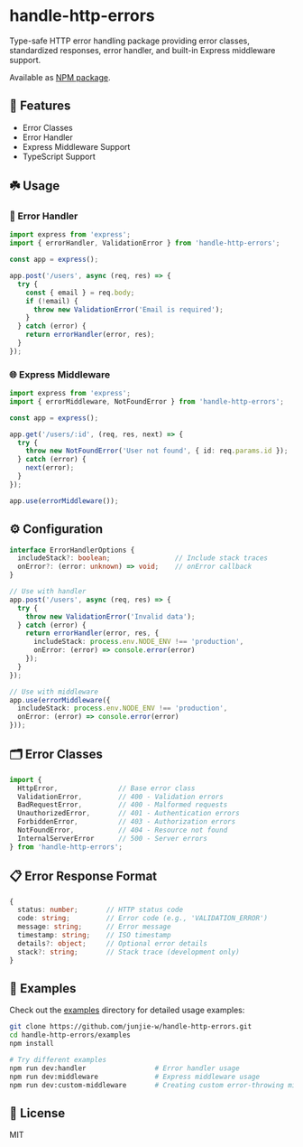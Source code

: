 # handle-http-errors

Type-safe HTTP error handling package providing error classes, standardized responses, error handler, and built-in Express middleware support.

Available as [NPM package](https://www.npmjs.com/package/handle-http-errors).

## 🚂 Features

- Error Classes
- Error Handler
- Express Middleware Support
- TypeScript Support

## ☘️ Usage

### 🔧 Error Handler

```typescript
import express from 'express';
import { errorHandler, ValidationError } from 'handle-http-errors';

const app = express();

app.post('/users', async (req, res) => {
  try {
    const { email } = req.body;
    if (!email) {
      throw new ValidationError('Email is required');
    }
  } catch (error) {
    return errorHandler(error, res);
  }
});
```

### 🌐 Express Middleware

```typescript
import express from 'express';
import { errorMiddleware, NotFoundError } from 'handle-http-errors';

const app = express();

app.get('/users/:id', (req, res, next) => {
  try {
    throw new NotFoundError('User not found', { id: req.params.id });
  } catch (error) {
    next(error);
  }
});

app.use(errorMiddleware());
```

## ⚙️ Configuration

```typescript
interface ErrorHandlerOptions {
  includeStack?: boolean;                // Include stack traces
  onError?: (error: unknown) => void;    // onError callback
}

// Use with handler
app.post('/users', async (req, res) => {
  try {
    throw new ValidationError('Invalid data');
  } catch (error) {
    return errorHandler(error, res, {
      includeStack: process.env.NODE_ENV !== 'production',
      onError: (error) => console.error(error)
    });
  }
});

// Use with middleware
app.use(errorMiddleware({
  includeStack: process.env.NODE_ENV !== 'production',
  onError: (error) => console.error(error)
}));
```

## 🗂️ Error Classes

```typescript
import {
  HttpError,               // Base error class
  ValidationError,         // 400 - Validation errors
  BadRequestError,         // 400 - Malformed requests
  UnauthorizedError,       // 401 - Authentication errors
  ForbiddenError,          // 403 - Authorization errors
  NotFoundError,           // 404 - Resource not found
  InternalServerError      // 500 - Server errors
} from 'handle-http-errors';
```

## 📋 Error Response Format

```typescript
{
  status: number;       // HTTP status code
  code: string;         // Error code (e.g., 'VALIDATION_ERROR')
  message: string;      // Error message
  timestamp: string;    // ISO timestamp
  details?: object;     // Optional error details
  stack?: string;       // Stack trace (development only)
}
```

## 🪺 Examples

Check out the [examples](https://github.com/junjie-w/handle-http-errors/tree/main/examples) directory for detailed usage examples:

```bash
git clone https://github.com/junjie-w/handle-http-errors.git
cd handle-http-errors/examples
npm install

# Try different examples
npm run dev:handler                 # Error handler usage
npm run dev:middleware              # Express middleware usage
npm run dev:custom-middleware       # Creating custom error-throwing middlewares
```

## 📄 License

MIT
